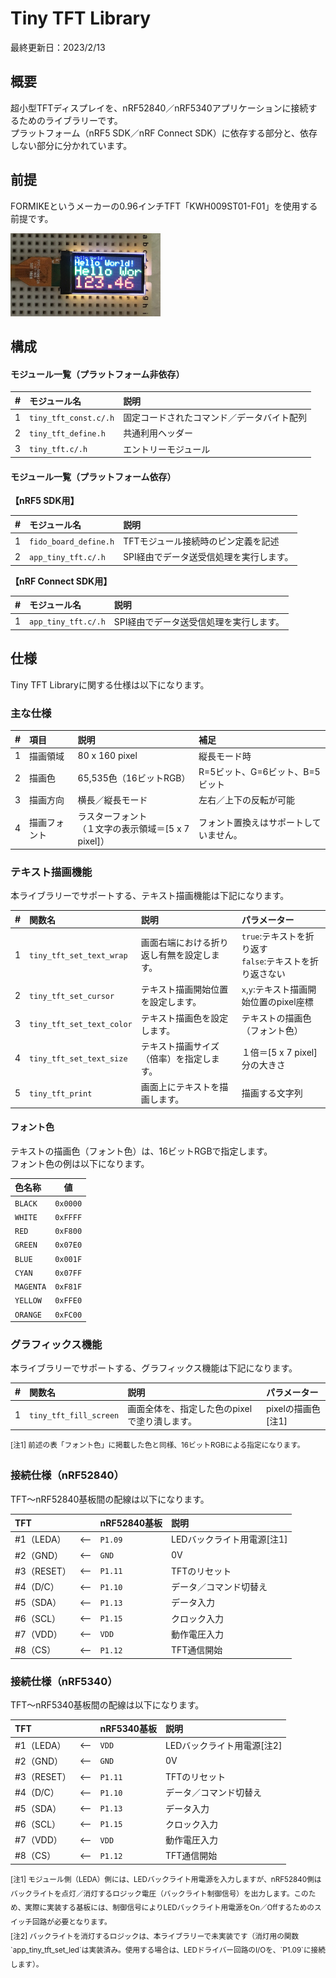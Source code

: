 # Tiny TFT Library

最終更新日：2023/2/13

## 概要
超小型TFTディスプレイを、nRF52840／nRF5340アプリケーションに接続するためのライブラリーです。<br>
プラットフォーム（nRF5 SDK／nRF Connect SDK）に依存する部分と、依存しない部分に分かれています。

## 前提

FORMIKEというメーカーの0.96インチTFT「KWH009ST01-F01」を使用する前提です。

<img src="../assets01/0003.jpg" width="240">


## 構成

#### モジュール一覧（プラットフォーム非依存）

|#|モジュール名|説明|
|:---:|:---|:---|
|1|`tiny_tft_const.c/.h`|固定コードされたコマンド／データバイト配列|
|2|`tiny_tft_define.h`|共通利用ヘッダー|
|3|`tiny_tft.c/.h`|エントリーモジュール|

#### モジュール一覧（プラットフォーム依存）

<b>【nRF5 SDK用】</b>

|#|モジュール名|説明|
|:---:|:---|:---|
|1|`fido_board_define.h`|TFTモジュール接続時のピン定義を記述|
|2|`app_tiny_tft.c/.h`|SPI経由でデータ送受信処理を実行します。|

<b>【nRF Connect SDK用】</b>

|#|モジュール名|説明|
|:---:|:---|:---|
|1|`app_tiny_tft.c/.h`|SPI経由でデータ送受信処理を実行します。|

## 仕様
Tiny TFT Libraryに関する仕様は以下になります。

### 主な仕様

|#|項目|説明|補足|
|:---:|:---|:---|:---|
|1|描画領域|80 x 160 pixel|縦長モード時|
|2|描画色|65,535色（16ビットRGB）|R=5ビット、G=6ビット、B=5ビット|
|3|描画方向|横長／縦長モード|左右／上下の反転が可能|
|4|描画フォント|ラスターフォント<br>（１文字の表示領域＝[5 x 7 pixel]）|フォント置換えはサポートしていません。|

### テキスト描画機能
本ライブラリーでサポートする、テキスト描画機能は下記になります。

|#|関数名|説明|パラメーター|
|:---:|:---|:---|:---|
|1|`tiny_tft_set_text_wrap`|画面右端における折り返し有無を設定します。|`true`:テキストを折り返す<br>`false`:テキストを折り返さない|
|2|`tiny_tft_set_cursor`|テキスト描画開始位置を設定します。|`x`,`y`:テキスト描画開始位置のpixel座標|
|3|`tiny_tft_set_text_color`|テキスト描画色を設定します。|テキストの描画色（フォント色）|
|4|`tiny_tft_set_text_size`|テキスト描画サイズ（倍率）を指定します。|１倍＝[5 x 7 pixel]分の大きさ|
|5|`tiny_tft_print`|画面上にテキストを描画します。|描画する文字列|

#### フォント色
テキストの描画色（フォント色）は、16ビットRGBで指定します。<br>
フォント色の例は以下になります。

|色名称|値|
|:---|:---:|
|`BLACK`|`0x0000`|
|`WHITE`|`0xFFFF`|
|`RED`|`0xF800`|
|`GREEN`|`0x07E0`|
|`BLUE`|`0x001F`|
|`CYAN`|`0x07FF`|
|`MAGENTA`|`0xF81F`|
|`YELLOW`|`0xFFE0`|
|`ORANGE`|`0xFC00`|

### グラフィックス機能
本ライブラリーでサポートする、グラフィックス機能は下記になります。

|#|関数名|説明|パラメーター|
|:---:|:---|:---|:---|
|1|`tiny_tft_fill_screen`|画面全体を、指定した色のpixelで塗り潰します。|pixelの描画色[注1]|

<sup>
[注1] 前述の表「フォント色」に掲載した色と同様、16ビットRGBによる指定になります。
</sup>

### 接続仕様（nRF52840）

TFT〜nRF52840基板間の配線は以下になります。

|TFT||nRF52840基板|説明|
|:--|:--:|:--|:--|
|#1（LEDA）|<--|`P1.09`|LEDバックライト用電源[注1]|
|#2（GND）|<--|`GND`|0V|
|#3（RESET）|<--|`P1.11`|TFTのリセット|
|#4（D/C）|<--|`P1.10`|データ／コマンド切替え|
|#5（SDA）|<--|`P1.13`|データ入力|
|#6（SCL）|<--|`P1.15`|クロック入力|
|#7（VDD）|<--|`VDD`|動作電圧入力|
|#8（CS）|<--|`P1.12`|TFT通信開始|

### 接続仕様（nRF5340）

TFT〜nRF5340基板間の配線は以下になります。

|TFT||nRF5340基板|説明|
|:--|:--:|:--|:--|
|#1（LEDA）|<--|`VDD`|LEDバックライト用電源[注2]|
|#2（GND）|<--|`GND`|0V|
|#3（RESET）|<--|`P1.11`|TFTのリセット|
|#4（D/C）|<--|`P1.10`|データ／コマンド切替え|
|#5（SDA）|<--|`P1.13`|データ入力|
|#6（SCL）|<--|`P1.15`|クロック入力|
|#7（VDD）|<--|`VDD`|動作電圧入力|
|#8（CS）|<--|`P1.12`|TFT通信開始|

<sup>
[注1] モジュール側（LEDA）側には、LEDバックライト用電源を入力しますが、nRF52840側はバックライトを点灯／消灯するロジック電圧（バックライト制御信号）を出力します。このため、実際に実装する基板には、制御信号によりLEDバックライト用電源をOn／Offするためのスイッチ回路が必要となります。<br>
[注2] バックライトを消灯するロジックは、本ライブラリーで未実装です（消灯用の関数`app_tiny_tft_set_led`は実装済み。使用する場合は、LEDドライバー回路のI/Oを、`P1.09`に接続します）。
</sup>
